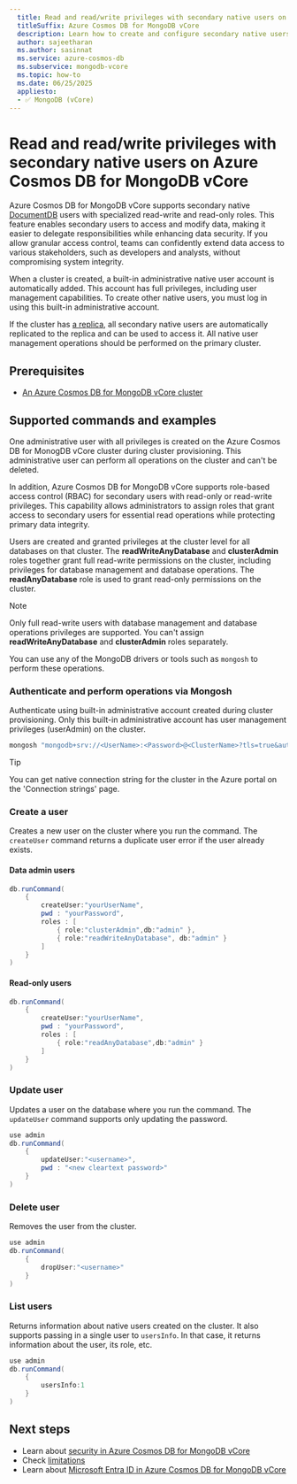 ```yaml
---
  title: Read and read/write privileges with secondary native users on Azure Cosmos DB for MongoDB vCore
  titleSuffix: Azure Cosmos DB for MongoDB vCore
  description: Learn how to create and configure secondary native users  
  author: sajeetharan
  ms.author: sasinnat
  ms.service: azure-cosmos-db
  ms.subservice: mongodb-vcore
  ms.topic: how-to
  ms.date: 06/25/2025
  appliesto:
  - ✅ MongoDB (vCore)
---
```


# Read and read/write privileges with secondary native users on Azure Cosmos DB for MongoDB vCore

Azure Cosmos DB for MongoDB vCore supports secondary native [DocumentDB](./oss.md) users with specialized read-write and read-only roles. This feature enables secondary users to access and modify data, making it easier to delegate responsibilities while enhancing data security. If you allow granular access control, teams can confidently extend data access to various stakeholders, such as developers and analysts, without compromising system integrity.

When a cluster is created, a built-in administrative native user account is automatically added. This account has full privileges, including user management capabilities. To create other native users, you must log in using this built-in administrative account.

If the cluster has [a replica](./cross-region-replication.md), all secondary native users are automatically replicated to the replica and can be used to access it. All native user management operations should be performed on the primary cluster.

## Prerequisites

- [An Azure Cosmos DB for MongoDB vCore cluster](./quickstart-portal.md)

## Supported commands and examples

One administrative user with all privileges is created on the Azure Cosmos DB for MonogDB vCore cluster during cluster provisioning. This administrative user can perform all operations on the cluster and can't be deleted.

In addition, Azure Cosmos DB for MongoDB vCore supports role-based access control (RBAC) for secondary users with read-only or read-write privileges. This capability allows administrators to assign roles that grant access to secondary users for essential read operations while protecting primary data integrity.

Users are created and granted privileges at the cluster level for all databases on that cluster. The **readWriteAnyDatabase** and **clusterAdmin** roles together grant full read-write permissions on the cluster, including privileges for database management and database operations. The **readAnyDatabase** role is used to grant read-only permissions on the cluster.

 > [!NOTE]
>  Only full read-write users with database management and database operations privileges are supported. You can't assign **readWriteAnyDatabase** and **clusterAdmin** roles separately.

You can use any of the MongoDB drivers or tools such as ```mongosh``` to perform these operations.

### Authenticate and perform operations via Mongosh

Authenticate using built-in administrative account created during cluster provisioning. Only this built-in administrative account has user management privileges (userAdmin) on the cluster.

```powershell
mongosh "mongodb+srv://<UserName>:<Password>@<ClusterName>?tls=true&authMechanism=SCRAM-SHA-256&retrywrites=false&maxIdleTimeMS=120000"
```

 > [!TIP]
>  You can get native connection string for the cluster in the Azure portal on the 'Connection strings' page.

### Create a user

Creates a new user on the cluster where you run the command. The `createUser` command returns a duplicate user error if the user already exists.

#### Data admin users 

```powershell
db.runCommand(
    {
        createUser:"yourUserName",
        pwd : "yourPassword",
        roles : [
            { role:"clusterAdmin",db:"admin" },
            { role:"readWriteAnyDatabase", db:"admin" }
        ]
    }
)
```

#### Read-only users

```powershell
db.runCommand(
    {
        createUser:"yourUserName",
        pwd : "yourPassword",
        roles : [
            { role:"readAnyDatabase",db:"admin" }
        ]
    }
)
```

### Update user

Updates a user on the database where you run the command. The `updateUser` command supports only updating the password.

```powershell
use admin
db.runCommand(
    {
        updateUser:"<username>",
        pwd : "<new cleartext password>"
    }
)
```

### Delete user

Removes the user from the cluster.

```powershell
use admin
db.runCommand(
    {
        dropUser:"<username>"
    }
)
```

### List users

Returns information about native users created on the cluster. It also supports passing in a single user to `usersInfo`. In that case, it returns information about the user, its role, etc.

```powershell
use admin
db.runCommand(
    {
        usersInfo:1
    }
)
```

## Next steps

- Learn about [security in Azure Cosmos DB for MongoDB vCore](./security.md)
- Check [limitations](./limits.md#native-documentdb-secondary-users)
- Learn about [Microsoft Entra ID in Azure Cosmos DB for MongoDB vCore](./entra-authentication.md)
